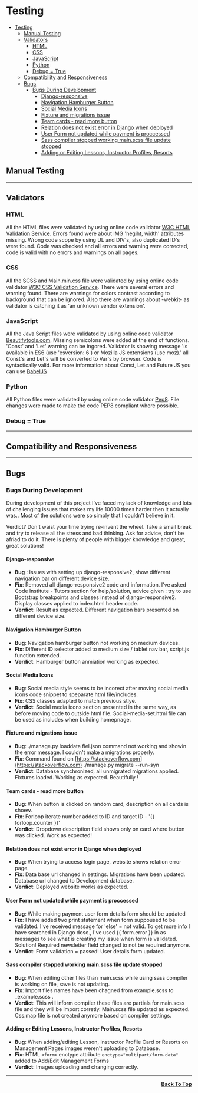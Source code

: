# Testing

- [Testing](#testing)
  - [Manual Testing](#manual-testing)
  - [Validators](#validators)
    - [HTML](#html)
    - [CSS](#css)
    - [JavaScript](#javascript)
    - [Python](#python)
    - [Debug = True](#debug--true)
  - [Compatibility and Responsiveness](#compatibility-and-responsiveness)
  - [Bugs](#bugs)
    - [Bugs During Development](#bugs-during-development)
      - [Django-responsive](#django-responsive)
      - [Navigation Hamburger Button](#navigation-hamburger-button)
      - [Social Media Icons](#social-media-icons)
      - [Fixture and migrations issue](#fixture-and-migrations-issue)
      - [Team cards - read more button](#team-cards---read-more-button)
      - [Relation does not exist error in Django when deployed](#relation-does-not-exist-error-in-django-when-deployed)
      - [User Form not updated while payment is proccessed](#user-form-not-updated-while-payment-is-proccessed)
      - [Sass compiler stopped working main.scss file update stopped](#sass-compiler-stopped-working-mainscss-file-update-stopped)
      - [Adding or Editing Lessons, Instructor Profiles, Resorts](#adding-or-editing-lessons-instructor-profiles-resorts)

## Manual Testing

---

## Validators

### HTML

All the HTML files were validated by using online code validator [W3C HTML Validation Service](https://validator.w3.org).
Errors found were about IMG 'hegiht, width' attributes missing. Wrong code scope by using UL and DIV's, also duplicated ID's were found.
Code was checked and all errors and warning were corrected, code is valid with no errors and warnings on all pages.

### CSS

All the SCSS and Main.min.css file were validated by using online code validator [W3C CSS Validation Service](https://jigsaw.w3.org/css-validator/validator).
There were several errors and warning found. There are warnings for colors contrast according to background that can be ignored.
Also there are warnings about -webkit- as validator is catching it as 'an unknown vendor extension'.

### JavaScript

All the Java Script files were validated by using online code validator [Beautifytools.com](http://beautifytools.com/javascript-validator.php).
Missing semicolons were added at the end of functions. 'Const' and 'Let' warning can be ingored.
Validator is showing message 'is available in ES6 (use 'esversion: 6') or Mozilla JS extensions (use moz).' all Const's and Let's will be converted to Var's by browser.
Code is syntactically valid.
For more information about Const, Let and Future JS you can use [BabelJS](https://babeljs.io)

### Python

All Python files were validated by using online code validator [Pep8](http://pep8online.com).
File changes were made to make the code PEP8 compliant where possible.

### Debug = True


---

## Compatibility and Responsiveness

---

## Bugs

### Bugs During Development

During development of this project I've faced my lack of knowledge and lots of challenging issues that makes my life 10000 times harder then it actually was.. Most of the solutions were so simply that I couldn't believe in it.

Verdict? Don't waist your time trying re-invent the wheel. Take a small break and try to release all the stress and bad thinking. Ask for advice, don't be afriad to do it. There is plenty of people with bigger knowledge and great, great solutions!

#### Django-responsive

- **Bug** : Issues with setting up django-responsive2, show different navigation bar on different device size.
- **Fix**: Removed all django-responsive2 code and information. I've asked Code Institute - Tutors section for help/solution, advice given : try to use Bootstrap breakpoints and classes instead of django-responsive2. \
  Display classes applied to index.html header code.
- **Verdict**: Result as expected. Different navigation bars presented on different device size.

#### Navigation Hamburger Button

- **Bug**: Navigation hamburger button not working on medium devices.
- **Fix**: Different ID selector added to medium size / tablet nav bar, script.js function extended.
- **Verdict**: Hamburger button anmiation working as expected.

#### Social Media Icons

- **Bug**: Social media style seems to be incorect after moving social media icons code snippet to speparate html file/includes.
- **Fix**: CSS classes adapted to match previous stlye.
- **Verdict**: Social media icons section presented in the same way, as before moving code to outside html file. Social-media-set.html file can be used as includes when building homepnage.

#### Fixture and migrations issue

- **Bug**: ./manage.py loaddata fiel.json command not working and showin the error message. I couldn't make a migrations properly.
- **Fix**: Command found on [https://stackoverflow.com](https://stackoverflow.com) ./manage.py migrate --run-syn
- **Verdict**: Database synchronized, all unmigrated migrations applied. Fixtures loaded. Working as expected. Beautifully !

#### Team cards - read more button

- **Bug**: When button is clicked on random card, description on all cards is shoew.
- **Fix**: Forloop iterate number added to ID and target ID -  '{{ forloop.counter }}'
- **Verdict**: Dropdown description field shows only on card where button was clicked. Work as expected!

#### Relation does not exist error in Django when deployed

- **Bug**: When trying to access login page, website shows relation error page.
- **Fix**: Data base url changed in settings. Migrations have been updated. Database url changed to Development database.
- **Verdict**: Deployed website works as expected.

#### User Form not updated while payment is proccessed

- **Bug**: While making payment user form details form should be updated
- **Fix**: I have added two print statement when form suppoused to be validated. I've received message for 'else' = not valid. To get more info I have searched in Django dosc., I've used {{ form.error }} in as messages to see what is creating my issue when form is validated. Solution! Required newsletter field changed to not be required anymore.
- **Verdict**: Form validation = passed! User details form updated.

#### Sass compiler stopped working main.scss file update stopped

- **Bug**: When editing other files than main.scss while using sass compiler is working on file, save is not updating.
- **Fix**: Import files names have been chagned from example.scss to _example.scss .
- **Verdict**: This will inform compiler these files are partials for main.scss file and they will be import corretly. Main.scss file updated as expected. Css.map  file is not created anymore based on compiler settings.

#### Adding or Editing Lessons, Instructor Profiles, Resorts

- **Bug**: When adding/editing Lesson, Instructor Profile Card or Resorts on Management Pages images weren't uploading to Database.
- **Fix**: HTML `<form>` enctype attribute  `enctype="multipart/form-data"` added to Add/Edit Management Forms
- **Verdict**: Images uploading and changing correctly.

---

<div align="right">
    <b><a href="#testing">Back To Top</a></b>
</div>